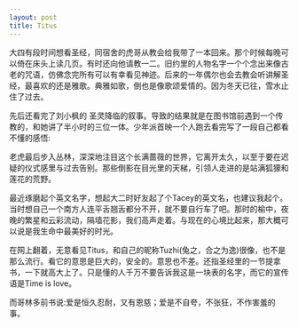 ```yaml
---
layout: post
title: Titus 
---
```


大四有段时间想看圣经，同宿舍的虎哥从教会给我带了一本回来。那个时候每晚可以倚在床头上读几页。有时还向他请教一二。旧约里的人物名字一个个念出来像古老的咒语，仿佛念完所有可以有幸看见神迹。后来的一年偶尔也会去教会听讲解圣经，最喜欢的还是雅歌。典雅如歌，倒也是像歌颂爱情的。因为冬天已往，雪水止住了过去。

先后还看完了刘小枫的 圣灵降临的叙事。导致的结果就是在图书馆前遇到一个传教的，和她讲了半小时的三位一体。少年派首映一个人跑去看完写了一段自己都看不懂的感悟:

老虎最后步入丛林，深深地注目这个长满蔷薇的世界，它离开太久，以至于要在迟疑的仪式感里与过去告别。那些倒影在目光里的天梯，引领人走进的是站满狐獴和莲花的荒野。

最近琢磨起个英文名字，想起大二时好友起了个Tacey的英文名，也建议我起个。当时想自己一个南方人连平舌翘舌都分不开，就不要自行车了吧。那时的榆中，夜晚的繁星和云彩流动，隔墙花影，我们高声走着。与现在的心境比起来，那大概可以说是我生命中最美好的时光。

在网上翻着，无意看见Titus，和自己的昵称Tuzhi(兔之，合之为逸)很像，也不是那么流行。看它的意思是巨大的，安全的。意思也不差。还指圣经里的一节提拿书，一下就高大上了。只是懂的人千万不要告诉我这是一块表的名字，而它的宣传语是Time is love。

而哥林多前书说:爱是恒久忍耐，又有恩慈；爱是不自夸，不张狂，不作害羞的事。
